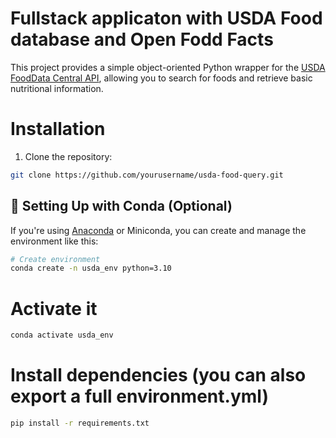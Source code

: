 # Fullstack applicaton with USDA Food database and Open Fodd Facts

This project provides a simple object-oriented Python wrapper for the [USDA FoodData Central API](https://fdc.nal.usda.gov/api-key-signup.html), allowing you to search for foods and retrieve basic nutritional information.

# Installation

1. Clone the repository:

```bash
git clone https://github.com/yourusername/usda-food-query.git
```

## 🐍 Setting Up with Conda (Optional)

If you're using [Anaconda](https://www.anaconda.com/) or Miniconda, you can create and manage the environment like this:

```bash
# Create environment
conda create -n usda_env python=3.10
```
# Activate it

```bash
conda activate usda_env
```

# Install dependencies (you can also export a full environment.yml)

```bash
pip install -r requirements.txt
```

